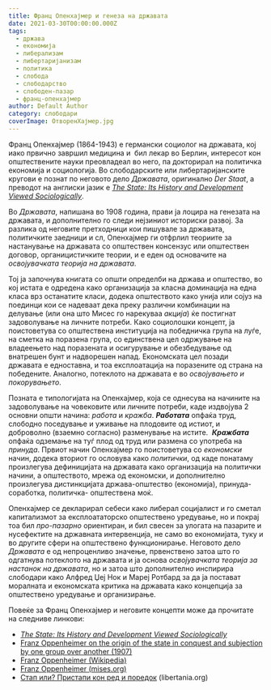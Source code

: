 ```yaml
---
title: Франц Опенхајмер и генеза на државата
date: 2021-03-30T00:00:00.000Z
tags:
  - држава
  - економија
  - либерализам
  - либертаријанизам
  - политика
  - слобода
  - слободарство
  - слободен-пазар
  - франц-опенхајмер
author: Default Author
category: слободари
coverImage: ОтворенХајмер.jpg
---
```


Франц Опенхајмер (1864-1943) е германски социолог на државата, кој иако првично завршил медицина и  бил лекар во Берлин, интересот кон општествените науки преовладеал во него, па докторирал на политичка економија и социологија. Во слободарските или либертаријанските кругови е познат по неговото дело _Државата_, оригинално _Der Staat_, а преводот на англиски јазик е [_The State: Its History and Development Viewed Sociologically_](https://cdn.mises.org/The%20State%20Its%20History%20and%20Development%20Viewed%20Sociologically_2.pdf). 

Во _Државата_, напишана во 1908 година, прави ја лоцира на генезата на државата, и дополнително го следи нејзиниот историски развој. За разлика од неговите претходници кои пишувале за државата, политичките заедници и сл, Опенхајмер ги отфрлил теориите за настанување на државата со општествен консензус или општествен договор, органицистичките теории, и е еден од основачите на _освојувачката теорија на државата_.

Тој ја започнува книгата со општи определби на држава и општество, во кој истата е одредена како организација за класна доминација на една класа врз останатите класи, додека општеството како унија или сојуз на поединци кои се надеваат дека преку различни комбинации на делување (или она што Мисес го нарекуваа _акција_) ќе постигнат задоволување на личните потреби. Како социолошки концепт, ја поистоветува со општествена институција на победничка група на луѓе, на сметка на поразена група, со единствена цел одржување на владеењето над поразената и осигурување и обезбедување од внатрешен бунт и надворешен напад. Економската цел позади државата е едноставна, и тоа експлоатација на поразените од страна на победените. Аналогно, потеклото на државата е во _освојувањето и покорувањето_. 

Позната е типологијата на Опенхајмер, која се однесува на начините на задоволување на човековите или личните потреби, каде издвојува 2 основни општи начина: _работа_ и _кражба_. **_Работата_** опфаќа труд, слободно поседување и уживање на плодовите од истиот, и доброволно (взаемно согласно) разменување на истите.  **_Кражбата_** опфаќа одземање на туѓ плод од труд или размена со употреба на _принуда_. Првиот начин Опенхајмер го поистоветува со _економски_ начин, додека вториот го ословува како _политички_, од каде понатаму произлегува дефиницијата на државата како организација на политички начини, а општеството, мрежа од економски, и дополнително произлегува дистинкцијата држава-општество (економија), принуда-соработка, политичка- општествена моќ. 

Опенхајмер се декларирал себеси како либерал социјалист и го сметал капитализмот за експлоататорско општествено уредување, но и покрај тоа бил _про-пазарно_ ориентиран, и бил свесен за улогата на пазарите и нусефектите на државната интервенција, не само во економијата, туку и во другите сфери на општествено функционирање. Неговото дело _Државата_ е од непроценливо значење, првенствено затоа што го одгатнува потеклото на државата и ја основа _освојувачката теорија за настанок на државата_, но и затоа што дополнително инспирира слободари како Алфред Џеј Нок и Мареј Ротбард за да ја постават моралната и економската критика на државата како концепција за општествено уредување и организирање.

Повеќе за Франц Опенхајмер и неговите концепти може да прочитате на следниве линкови:

- [_The State: Its History and Development Viewed Sociologically_](https://cdn.mises.org/The%20State%20Its%20History%20and%20Development%20Viewed%20Sociologically_2.pdf)
- [Franz Oppenheimer on the origin of the state in conquest and subjection by one group over another (1907)](https://oll.libertyfund.org/quote/franz-oppenheimer-on-the-origin-of-the-state-in-conquest-and-subjection-by-one-group-over-another-1907)
- [Franz Oppenheimer (Wikipedia)](https://en.wikipedia.org/wiki/Franz_Oppenheimer)
- [Franz Oppenheimer (mises.org)](https://mises.org/profile/franz-oppenheimer)
- [Стап или? Пристапи кон ред и поредок](http://libertaniabackup.local/drzava-ili-dekonstrukcija-kritika-i-alternativa-na-drzava/) (libertania.org)
